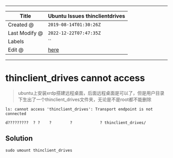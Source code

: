 -----

| Title         | Ubuntu Issues thinclientdrives                      |
| ------------- | --------------------------------------------------- |
| Created @     | `2019-08-14T01:30:26Z`                              |
| Last Modify @ | `2022-12-22T07:47:35Z`                              |
| Labels        | \`\`                                                |
| Edit @        | [here](https://github.com/junxnone/linux/issues/92) |

-----

# thinclient\_drives cannot access

> ubuntu上安装xrdp搭建远程桌面，后面远程桌面是可以了，但是用户目录下生出了一个thinclient\_drives文件夹，无论是不是root都不能删除

    ls: cannot access 'thinclient_drives': Transport endpoint is not connected
    
    d?????????  ? ?    ?        ?            ? thinclient_drives/

## Solution

    sudo umount thinclient_drives
